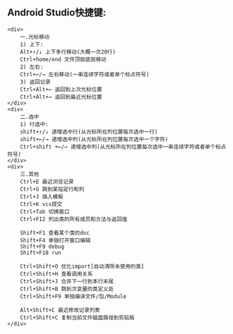 ## Android Studio快捷键:
    <div>
        一.光标移动
        1) 上下:
        Alt+↑/↓ 上下多行移动(大概一次20行)
        Ctrl+home/end 文件顶部底部移动
        2) 左右:
        Ctrl+←/→ 左右移动(一串连续字符或者单个标点符号)
        3) 返回记录
        Ctrl+Alt+← 返回到上次光标位置
        Ctrl+Alt+→ 返回到最近光标位置
    </div>
    <div>
        二.选中
        1) 行选中:
        shift+↑/↓ 递增选中行(从光标所在列位置每次选中一行)
        shift+←/→ 递增选中列(从光标所在列位置每次选中一个字符)
        Ctrl+shift +←/→ 递增选中列(从光标所在列位置每次选中一串连续字符或者单个标点符号)
    </div>
    <div>
        三.其他
        Ctrl+E 最近浏览记录
        Ctrl+G 跳到某指定行和列
        Ctrl+J 插入模板
        Ctrl+K vcs提交
        Ctrl+Tab 切换窗口
        Ctrl+F12 列出类的所有成员和方法与返回值

        Shift+F1 查看某个类的doc
        Shift+F4 单独打开窗口编辑
        Shift+F9 debug
        Shift+F10 run

        Ctrl+Shift+O 优化import[自动清除未使用的类]
        Ctrl+Shift+H 查看调用关系
        Ctrl+Shift+J 合并下一行到本行末尾
        Ctrl+Shift+B 跳到次变量的类定义处
        Ctrl+Shift+F9 单独编译文件/包/Module

        Alt+Shift+C 最近修改记录列表
        Ctrl+Shift+C 复制当前文件磁盘路径到剪贴板
    </div>